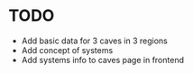 # TODO

* Add basic data for 3 caves in 3 regions
* Add concept of systems
* Add systems info to caves page in frontend
